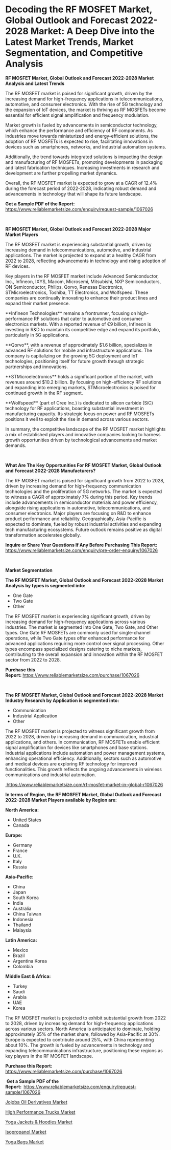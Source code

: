 <p><h1>Decoding the RF MOSFET Market, Global Outlook and Forecast 2022-2028 Market: A Deep Dive into the Latest Market Trends, Market Segmentation, and Competitive Analysis</h1></p><p><strong>RF MOSFET Market, Global Outlook and Forecast 2022-2028 Market Analysis and Latest Trends</strong></p>
<p><p>The RF MOSFET market is poised for significant growth, driven by the increasing demand for high-frequency applications in telecommunications, automotive, and consumer electronics. With the rise of 5G technology and the expansion of IoT devices, the market is thriving as RF MOSFETs become essential for efficient signal amplification and frequency modulation.</p><p>Market growth is fueled by advancements in semiconductor technology, which enhance the performance and efficiency of RF components. As industries move towards miniaturized and energy-efficient solutions, the adoption of RF MOSFETs is expected to rise, facilitating innovations in devices such as smartphones, networks, and industrial automation systems.</p><p>Additionally, the trend towards integrated solutions is impacting the design and manufacturing of RF MOSFETs, promoting developments in packaging and latest fabrication techniques. Increasing investments in research and development are further propelling market dynamics.</p><p>Overall, the RF MOSFET market is expected to grow at a CAGR of 12.4% during the forecast period of 2022-2028, indicating robust demand and advancements in technology that will shape its future landscape.</p></p>
<p><strong>Get a Sample PDF of the Report:&nbsp;</strong> <a href="https://www.reliablemarketsize.com/enquiry/request-sample/1067026">https://www.reliablemarketsize.com/enquiry/request-sample/1067026</a></p>
<p>&nbsp;</p>
<p><strong>RF MOSFET Market, Global Outlook and Forecast 2022-2028 Major Market Players</strong></p>
<p><p>The RF MOSFET market is experiencing substantial growth, driven by increasing demand in telecommunications, automotive, and industrial applications. The market is projected to expand at a healthy CAGR from 2022 to 2028, reflecting advancements in technology and rising adoption of RF devices.</p><p>Key players in the RF MOSFET market include Advanced Semiconductor, Inc., Infineon, IXYS, Macom, Microsemi, Mitsubishi, NXP Semiconductors, ON Semiconductor, Philips, Qorvo, Renesas Electronics, STMicroelectronics, Toshiba, TT Electronics, and Wolfspeed. These companies are continually innovating to enhance their product lines and expand their market presence.</p><p>**Infineon Technologies** remains a frontrunner, focusing on high-performance RF solutions that cater to automotive and consumer electronics markets. With a reported revenue of €9 billion, Infineon is investing in R&D to maintain its competitive edge and expand its portfolio, particularly in 5G applications.</p><p>**Qorvo**, with a revenue of approximately $1.6 billion, specializes in advanced RF solutions for mobile and infrastructure applications. The company is capitalizing on the growing 5G deployment and IoT technologies, positioning itself for future growth through strategic partnerships and innovations.</p><p>**STMicroelectronics** holds a significant portion of the market, with revenues around $10.2 billion. By focusing on high-efficiency RF solutions and expanding into emerging markets, STMicroelectronics is poised for continued growth in the RF segment.</p><p>**Wolfspeed** (part of Cree Inc.) is dedicated to silicon carbide (SiC) technology for RF applications, boasting substantial investment in manufacturing capacity. Its strategic focus on power and RF MOSFETs positions it well to exploit the rise in demand across various sectors.</p><p>In summary, the competitive landscape of the RF MOSFET market highlights a mix of established players and innovative companies looking to harness growth opportunities driven by technological advancements and market demands.</p></p>
<p>&nbsp;</p>
<p><strong>What Are The Key Opportunities For RF MOSFET Market, Global Outlook and Forecast 2022-2028 Manufacturers?</strong></p>
<p><p>The RF MOSFET market is poised for significant growth from 2022 to 2028, driven by increasing demand for high-frequency communication technologies and the proliferation of 5G networks. The market is expected to witness a CAGR of approximately 7% during this period. Key trends include advancements in semiconductor materials and power efficiency, alongside rising applications in automotive, telecommunications, and consumer electronics. Major players are focusing on R&D to enhance product performance and reliability. Geographically, Asia-Pacific is expected to dominate, fueled by robust industrial activities and expanding tech manufacturing ecosystems. Future outlook remains positive as digital transformation accelerates globally.</p></p>
<p><strong>Inquire or Share Your Questions If Any Before Purchasing This Report:</strong> <a href="https://www.reliablemarketsize.com/enquiry/pre-order-enquiry/1067026">https://www.reliablemarketsize.com/enquiry/pre-order-enquiry/1067026</a></p>
<p>&nbsp;</p>
<p><strong>Market Segmentation</strong></p>
<p><strong>The RF MOSFET Market, Global Outlook and Forecast 2022-2028 Market Analysis by types is segmented into:</strong></p>
<p><ul><li>One Gate</li><li>Two Gate</li><li>Other</li></ul></p>
<p><p>The RF MOSFET market is experiencing significant growth, driven by increasing demand for high-frequency applications across various industries. The market is segmented into One Gate, Two Gate, and Other types. One Gate RF MOSFETs are commonly used for single-channel operations, while Two Gate types offer enhanced performance for advanced applications requiring more control over signal processing. Other types encompass specialized designs catering to niche markets, contributing to the overall expansion and innovation within the RF MOSFET sector from 2022 to 2028.</p></p>
<p><strong>Purchase this Report:&nbsp;</strong><a href="https://www.reliablemarketsize.com/purchase/1067026">https://www.reliablemarketsize.com/purchase/1067026</a></p>
<p>&nbsp;</p>
<p><strong>The RF MOSFET Market, Global Outlook and Forecast 2022-2028 Market Industry Research by Application is segmented into:</strong></p>
<p><ul><li>Communication</li><li>Industrial Application</li><li>Other</li></ul></p>
<p><p>The RF MOSFET market is projected to witness significant growth from 2022 to 2028, driven by increasing demand in communication, industrial applications, and others. In communication, RF MOSFETs enable efficient signal amplification for devices like smartphones and base stations. Industrial applications include automation and power management systems, enhancing operational efficiency. Additionally, sectors such as automotive and medical devices are exploring RF technology for improved functionalities. This growth reflects the ongoing advancements in wireless communications and industrial automation.</p></p>
<p><a href="https://www.reliablemarketsize.com/rf-mosfet-market-in-global-r1067026">&nbsp;https://www.reliablemarketsize.com/rf-mosfet-market-in-global-r1067026</a></p>
<p><strong>In terms of Region, the RF MOSFET Market, Global Outlook and Forecast 2022-2028 Market Players available by Region are:</strong></p>
<p>
    <p> <strong> North America: </strong>
        <ul>
            <li>United States</li>
            <li>Canada</li>
        </ul>
        </p> 
    <p> <strong> Europe: </strong>
        <ul>
            <li>Germany</li>
            <li>France</li>
            <li>U.K.</li>
            <li>Italy</li>
            <li>Russia</li>
        </ul>
        </p> 
    <p> <strong> Asia-Pacific: </strong>
        <ul>
            <li>China</li>
            <li>Japan</li>
            <li>South Korea</li>
            <li>India</li>
            <li>Australia</li>
            <li>China Taiwan</li>
            <li>Indonesia</li>
            <li>Thailand</li>
            <li>Malaysia</li>
        </ul>
        </p> 
    <p> <strong> Latin America: </strong>
        <ul>
            <li>Mexico</li>
            <li>Brazil</li>
            <li>Argentina Korea</li>
            <li>Colombia</li>
        </ul>
        </p> 
    <p> <strong> Middle East & Africa: </strong>
        <ul>
            <li>Turkey</li>
            <li>Saudi</li>
            <li>Arabia</li>
            <li>UAE</li>
            <li>Korea</li>
        </ul>
    </p>
    </p>
<p><p>The RF MOSFET market is projected to exhibit substantial growth from 2022 to 2028, driven by increasing demand for high-frequency applications across various sectors. North America is anticipated to dominate, holding approximately 35% of the market share, followed by Asia-Pacific at 30%. Europe is expected to contribute around 25%, with China representing about 10%. The growth is fueled by advancements in technology and expanding telecommunications infrastructure, positioning these regions as key players in the RF MOSFET landscape.</p></p>
<p><strong>Purchase this Report: </strong><a href="https://www.reliablemarketsize.com/purchase/1067026">https://www.reliablemarketsize.com/purchase/1067026</a></p>
<p>&nbsp;<strong>Get a Sample PDF of the Report:&nbsp;&nbsp;</strong><a href="https://www.reliablemarketsize.com/enquiry/request-sample/1067026">https://www.reliablemarketsize.com/enquiry/request-sample/1067026</a></p>
<p><strong></strong></p>
<p><p><a href="https://issuu.com/reportprime-2/docs/jojoba-oil-derivatives-market-size-_6795f897faa300">Jojoba Oil Derivatives Market</a></p><p><a href="https://www.linkedin.com/pulse/global-high-performance-trucks-market-focus-product-type-conventional-xwqje?trackingId=lL3Ck8gDSlmBZGjwmdpgeA%3D%3D">High Performance Trucks Market</a></p><p><a href="https://medium.com/@lavernacole31/this-report-aims-to-deliver-an-in-depth-analysis-of-the-global-yoga-jackets-hoodies-market-15c3b6d9bafa">Yoga Jackets & Hoodies Market</a></p><p><a href="https://issuu.com/reportprime-2/docs/isopropanol-market-size-2030.pptx_81f7abd3d12956">Isopropanol Market</a></p><p><a href="https://medium.com/@lavernacole31/the-yoga-bags-market-research-report-provides-an-in-depth-and-up-to-date-analysis-of-the-sector-e14d276e44b4">Yoga Bags Market</a></p></p>